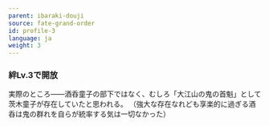 ```yaml
---
parent: ibaraki-douji
source: fate-grand-order
id: profile-3
language: ja
weight: 3
---
```


### 絆Lv.3で開放

実際のところ――酒呑童子の部下ではなく、むしろ「大江山の鬼の首魁」として茨木童子が存在していたと思われる。
（強大な存在なれども享楽的に過ぎる酒呑は鬼の群れを自らが統率する気は一切なかった）
